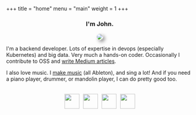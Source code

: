 +++
title = "home"
menu = "main"
weight = 1
+++

<div style="text-align: center;">
<h3> I'm John. </h3>
</div>

<div style="text-align: center;">
  <img src="/img/me.png" style="border-radius: 50%; box-shadow: 5px 5px 10px rgba(0,0,0,0.4); border: 1px solid #fff;">
</div>

I'm a backend developer. Lots of expertise in devops (especially Kubernetes) and big data. Very much a hands-on coder. Occasionally I contribute to OSS and [write Medium articles](https://medium.com/@john.montroy).

I also love music. I [make music](https://open.spotify.com/artist/0BMBOhoWARN0rLEkn1OKSc) (all Ableton), and sing a lot! And if you need a piano player, drummer, or mandolin player, I can do pretty good too.



<div style="text-align: center; margin-top: 2rem;">
  <a href="mailto:john.montroy@protonmail.com"><img src="/img/icons/email.png" width="40" height="40" style="margin: 0 3px"></a>
  <a href="https://github.com/jmontroy90"><img src="/img/icons/github.png" width="40" height="40" style="margin: 0 3px"></a>
  <a href="https://www.linkedin.com/in/jmontroy90/"><img src="/img/icons/linkedin.png" width="40" height="40" style="margin: 0 3px"></a>
  <a href="https://medium.com/@john.montroy"><img src="/img/icons/medium.png" width="40" height="40" style="margin: 0 3px"></a>
</div>

<br>
<div style="text-align: center; font-size: 0.8em;">
  <script async defer src="https://www.recurse-scout.com/loader.js?t=f1dc253385239417433460a0c36173e3"></script>
</div>
